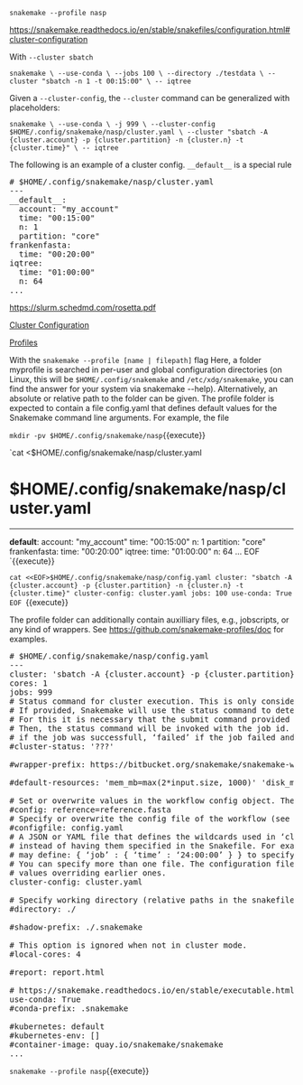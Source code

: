 `snakemake --profile nasp`

https://snakemake.readthedocs.io/en/stable/snakefiles/configuration.html#cluster-configuration

With `--cluster sbatch` 

`snakemake \
  --use-conda \
  --jobs 100 \
  --directory ./testdata \
  --cluster "sbatch -n 1 -t 00:15:00" \
  -- iqtree`

Given a `--cluster-config`, the `--cluster` command can be generalized with placeholders:

`snakemake \
  --use-conda \
  -j 999 \
  --cluster-config $HOME/.config/snakemake/nasp/cluster.yaml \
  --cluster "sbatch -A {cluster.account} -p {cluster.partition} -n {cluster.n} -t {cluster.time}" \
  -- iqtree`

The following is an example of a cluster config. `__default__` is a special rule

<pre class="file" data-target="clipboard">
# $HOME/.config/snakemake/nasp/cluster.yaml
---
__default__:
  account: "my_account"
  time: "00:15:00"
  n: 1
  partition: "core"
frankenfasta:
  time: "00:20:00"
iqtree:
  time: "01:00:00"
  n: 64
...
</pre>

https://slurm.schedmd.com/rosetta.pdf

[Cluster Configuration](https://snakemake.readthedocs.io/en/stable/snakefiles/configuration.html#cluster-configuration)



[Profiles](https://snakemake.readthedocs.io/en/stable/executable.html#profiles)

With the `snakemake --profile [name | filepath]` flag 
Here, a folder myprofile is searched in per-user and global configuration directories (on Linux, this will be `$HOME/.config/snakemake` and `/etc/xdg/snakemake`, you can find the answer for your system via snakemake --help). Alternatively, an absolute or relative path to the folder can be given. The profile folder is expected to contain a file config.yaml that defines default values for the Snakemake command line arguments. For example, the file

`mkdir -pv $HOME/.config/snakemake/nasp`{{execute}}

`cat <<EOF>$HOME/.config/snakemake/nasp/cluster.yaml
# $HOME/.config/snakemake/nasp/cluster.yaml
---
__default__:
  account: "my_account"
  time: "00:15:00"
  n: 1
  partition: "core"
frankenfasta:
  time: "00:20:00"
iqtree:
  time: "01:00:00"
  n: 64
...
EOF
`{{execute}}

`cat <<EOF>$HOME/.config/snakemake/nasp/config.yaml
cluster: "sbatch -A {cluster.account} -p {cluster.partition} -n {cluster.n} -t {cluster.time}"
cluster-config: cluster.yaml
jobs: 100
use-conda: True
EOF
`{{execute}}

The profile folder can additionally contain auxilliary files, e.g., jobscripts, or any kind of wrappers. See https://github.com/snakemake-profiles/doc for examples.

<pre class="file" data-target="clipboard">
# $HOME/.config/snakemake/nasp/config.yaml
---
cluster: 'sbatch -A {cluster.account} -p {cluster.partition} -n {cluster.n}  -t {cluster.time}'
cores: 1
jobs: 999
# Status command for cluster execution. This is only considered in combination with the –cluster flag.
# If provided, Snakemake will use the status command to determine if a job has finished successfully or failed.
# For this it is necessary that the submit command provided to –cluster returns the cluster job id.
# Then, the status command will be invoked with the job id. Snakemake expects it to return ‘success’
# if the job was successfull, ‘failed’ if the job failed and ‘running’ if the job still runs.
#cluster-status: '???'

#wrapper-prefix: https://bitbucket.org/snakemake/snakemake-wrappers/raw/

#default-resources: 'mem_mb=max(2*input.size, 1000)' 'disk_mb=max(2*input.size, 1000)'

# Set or overwrite values in the workflow config object. The workflow config object is accessible as variable config inside the workflow. Default values can be set by providing a JSON file (see Documentation).
#config: reference=reference.fasta
# Specify or overwrite the config file of the workflow (see the docs). Values specified in JSON or YAML format are available in the global config dictionary inside the workflow.
#configfile: config.yaml
# A JSON or YAML file that defines the wildcards used in ‘cluster’for specific rules,
# instead of having them specified in the Snakefile. For example, for rule ‘job’ you
# may define: { ‘job’ : { ‘time’ : ‘24:00:00’ } } to specify the time for rule ‘job’.
# You can specify more than one file. The configuration files are merged with later
# values overriding earlier ones.
cluster-config: cluster.yaml

# Specify working directory (relative paths in the snakefile will use this as their origin).
#directory: ./

#shadow-prefix: ./.snakemake

# This option is ignored when not in cluster mode.
#local-cores: 4

#report: report.html

# https://snakemake.readthedocs.io/en/stable/executable.html#CONDA
use-conda: True
#conda-prefix: .snakemake

#kubernetes: default
#kubernetes-env: []
#container-image: quay.io/snakemake/snakemake
...
</pre>

`snakemake --profile nasp`{{execute}}
